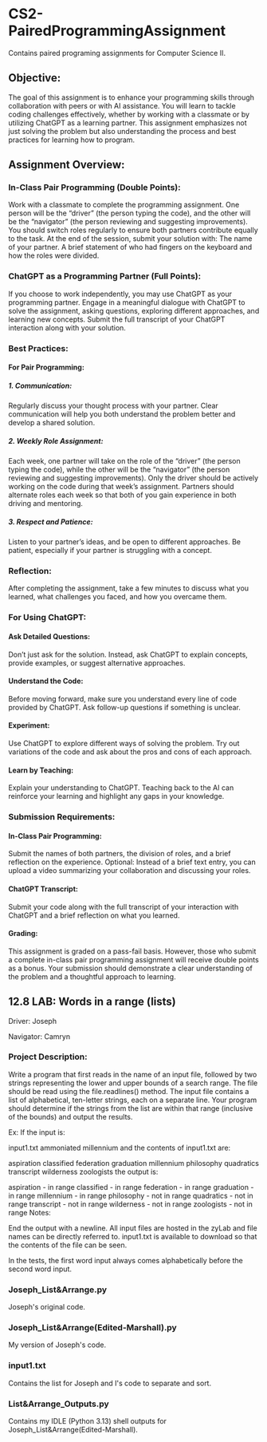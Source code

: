 # CS2-PairedProgrammingAssignment
Contains paired programing assignments for Computer Science II.

## Objective:
The goal of this assignment is to enhance your programming skills through collaboration with peers or with AI assistance. You will learn to tackle coding challenges effectively, whether by working with a classmate or by utilizing ChatGPT as a learning partner. This assignment emphasizes not just solving the problem but also understanding the process and best practices for learning how to program.

## Assignment Overview:

### In-Class Pair Programming (Double Points):
Work with a classmate to complete the programming assignment.
One person will be the “driver” (the person typing the code), and the other will be the “navigator” (the person reviewing and suggesting improvements).
You should switch roles regularly to ensure both partners contribute equally to the task.
At the end of the session, submit your solution with:
The name of your partner.
A brief statement of who had fingers on the keyboard and how the roles were divided.
### ChatGPT as a Programming Partner (Full Points):
If you choose to work independently, you may use ChatGPT as your programming partner.
Engage in a meaningful dialogue with ChatGPT to solve the assignment, asking questions, exploring different approaches, and learning new concepts.
Submit the full transcript of your ChatGPT interaction along with your solution.
### Best Practices:

#### For Pair Programming:

##### 1. Communication:
Regularly discuss your thought process with your partner. Clear communication will help you both understand the problem better and develop a shared solution.
##### 2. Weekly Role Assignment:
Each week, one partner will take on the role of the “driver” (the person typing the code), while the other will be the “navigator” (the person reviewing and suggesting improvements). Only the driver should be actively working on the code during that week’s assignment.
Partners should alternate roles each week so that both of you gain experience in both driving and mentoring.
##### 3. Respect and Patience: 
Listen to your partner’s ideas, and be open to different approaches. Be patient, especially if your partner is struggling with a concept.
### Reflection:
After completing the assignment, take a few minutes to discuss what you learned, what challenges you faced, and how you overcame them.

### For Using ChatGPT:

#### Ask Detailed Questions:
Don’t just ask for the solution. Instead, ask ChatGPT to explain concepts, provide examples, or suggest alternative approaches.
#### Understand the Code:
Before moving forward, make sure you understand every line of code provided by ChatGPT. Ask follow-up questions if something is unclear.
#### Experiment:
Use ChatGPT to explore different ways of solving the problem. Try out variations of the code and ask about the pros and cons of each approach.
#### Learn by Teaching:
Explain your understanding to ChatGPT. Teaching back to the AI can reinforce your learning and highlight any gaps in your knowledge.

### Submission Requirements:

#### In-Class Pair Programming:
Submit the names of both partners, the division of roles, and a brief reflection on the experience.
Optional: Instead of a brief text entry, you can upload a video summarizing your collaboration and discussing your roles.
#### ChatGPT Transcript:
Submit your code along with the full transcript of your interaction with ChatGPT and a brief reflection on what you learned.
#### Grading:
This assignment is graded on a pass-fail basis. However, those who submit a complete in-class pair programming assignment will receive double points as a bonus. Your submission should demonstrate a clear understanding of the problem and a thoughtful approach to learning.

## 12.8 LAB: Words in a range (lists)
Driver: Joseph

Navigator: Camryn

### Project Description:
Write a program that first reads in the name of an input file, followed by two
strings representing the lower and upper bounds of a search range. The file
should be read using the file.readlines() method. The input file contains a
list of alphabetical, ten-letter strings, each on a separate line. Your
program should determine if the strings from the list are within that
range (inclusive of the bounds) and output the results.

Ex: If the input is:

input1.txt
ammoniated
millennium
and the contents of input1.txt are:

aspiration
classified
federation
graduation
millennium
philosophy
quadratics
transcript
wilderness
zoologists
the output is:

aspiration - in range
classified - in range
federation - in range
graduation - in range
millennium - in range
philosophy - not in range
quadratics - not in range
transcript - not in range
wilderness - not in range
zoologists - not in range
Notes:

End the output with a newline.
All input files are hosted in the zyLab and file names can be directly
referred to. input1.txt is available to download so that the contents of
the file can be seen.

In the tests, the first word input always comes alphabetically before
the second word input.

### Joseph_List&Arrange.py
Joseph's original code.

### Joseph_List&Arrange(Edited-Marshall).py
My version of Joseph's code.

### input1.txt
Contains the list for Joseph and I's code to separate and sort.

### List&Arrange_Outputs.py
Contains my IDLE (Python 3.13) shell outputs for Joseph_List&Arrange(Edited-Marshall).
